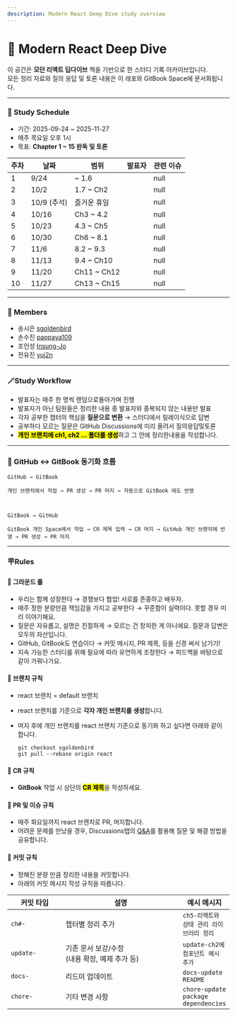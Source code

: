```yaml
---
description: Modern React Deep Dive study overview
---
```


# 📖 Modern React Deep Dive

이 공간은 **모던 리액트 딥다이브** 책을 기반으로 한 스터디 기록 아카이브입니다.\
모든 정리 자료와 질의 응답 및 토론 내용은 이 레포와 GitBook Space에 문서화됩니다.

***

### 📅 Study Schedule

* 기간: 2025-09-24 \~ 2025-11-27
* 매주 목요일 오후 1시
* 목표: **Chapter 1 \~ 15 완독 및 토론**&#x20;

<table data-full-width="false"><thead><tr><th data-type="number">주차</th><th>날짜</th><th>범위</th><th data-type="users" data-multiple>발표자</th><th data-type="number">관련 이슈</th></tr></thead><tbody><tr><td>1</td><td>9/24</td><td>~ 1.6</td><td></td><td>null</td></tr><tr><td>2</td><td>10/2</td><td>1.7 ~ Ch2</td><td></td><td>null</td></tr><tr><td>3</td><td>10/9 (추석)</td><td>즐거운 휴일 </td><td></td><td>null</td></tr><tr><td>4</td><td>10/16</td><td>Ch3 ~ 4.2</td><td></td><td>null</td></tr><tr><td>5</td><td>10/23</td><td>4.3 ~ Ch5</td><td></td><td>null</td></tr><tr><td>6</td><td>10/30</td><td>Ch6 ~ 8.1</td><td></td><td>null</td></tr><tr><td>7</td><td>11/6</td><td>8.2 ~ 9.3</td><td></td><td>null</td></tr><tr><td>8</td><td>11/13</td><td>9.4 ~ Ch10</td><td></td><td>null</td></tr><tr><td>9</td><td>11/20</td><td>Ch11 ~ Ch12</td><td></td><td>null</td></tr><tr><td>10</td><td>11/27</td><td>Ch13 ~ Ch15</td><td></td><td>null</td></tr></tbody></table>

***

### 👥 Members

* 송시은 [sgoldenbird](https://github.com/sgoldenbird)
* 손수진 [pappaya109](https://github.com/pappaya109)
* 조인성 [Insung-Jo](https://github.com/Insung-Jo)
* 전유진 [yuj2n](https://github.com/yuj2n)

***

### **🪄Study Workflow**

* 발표자는 매주 한 명씩 랜덤으로돌아가며 진행
* 발표자가 아닌 팀원들은 정리한 내용 중 발표자와 중복되지 않는 내용만 발표
* 각자 공부한 챕터의 핵심을 **질문으로 변환** → 스터디에서 릴레이식으로 답변
* 공부하다 모르는 질문은 GitHub Discussions에 미리 올려서 질의응답및토론
* <mark style="background-color:yellow;">**개인 브랜치에 ch1, ch2 ... 폴더를 생성**</mark>하고 그 안에 정리한내용을 작성합니다.

***

### 🔎 GitHub ↔ GitBook 동기화 흐름

```
GitHub → GitBook

개인 브랜치에서 작업 → PR 생성 → PR 머지 → 자동으로 GitBook 에도 반영



GitBook → GitHub

GitBook 개인 Space에서 작업 → CR 제목 입력 → CR 머지 → GitHub 개인 브랜치에 반영 → PR 생성 → PR 머지
```

***

### 🪧Rules

#### 🤝 그라운드 룰

* 우리는 함께 성장한다 → 경쟁보다 협업! 서로를 존중하고 배우자.
* 매주 정한 분량만큼 책임감을 가지고 공부한다 → 꾸준함이 실력이다. 못할 경우 미리 이야기해요.
* 질문은 자유롭고, 설명은 친절하게 → 모르는 건 창피한 게 아니에요. 질문과 답변은 모두의 자산입니다.
* GitHub, GitBook도 연습이다 → 커밋 메시지, PR 제목, 등을 신경 써서 남기기!
* 지속 가능한 스터디를 위해 필요에 따라 유연하게 조정한다 → 피드백을 바탕으로 같이 가꿔나가요.

#### 🤝 브랜치 규칙

* react 브랜치 = default 브랜치
* react 브랜치를 기준으로 **각자 개인 브랜치를 생성**합니다.
*   머지 후에 개인 브랜치를 react 브랜치 기준으로 동기화 하고 싶다면 아래와 같이 합니다.

    ```
    git checkout sgoldenbird
    git pull --rebase origin react
    ```

#### 🤝 CR 규칙

* **GitBook** 작업 시 상단의 <mark style="background-color:yellow;">**CR 제목**</mark>을 작성하세요.

#### 🤝 PR 및 이슈 규칙

* 매주 화요일까지 react 브랜치로 PR, 머지합니다.
* 어려운 문제를 만났을 경우, Discussions탭의 [Q\&A](https://github.com/front-studium/solveit/discussions/categories/q-a)를 활용해 질문 및 해결 방법을 공유합니다.

#### 🤝 커밋 규칙

* 정해진 분량 만큼 정리한 내용을 커밋합니다.
* 아래의 커밋 메시지 작성 규칙을 따릅니다.

<table><thead><tr><th width="117">커밋 타입</th><th width="291">설명</th><th>예시 메시지</th></tr></thead><tbody><tr><td><code>ch#-</code></td><td>챕터별 정리 추가</td><td><code>ch5-리액트와 상태 관리 라이브러리 정리</code></td></tr><tr><td><code>update-</code></td><td>기존 문서 보강/수정<br>(내용 확장, 예제 추가 등)</td><td><code>update-ch2에 컴포넌트 예시 추가</code></td></tr><tr><td><code>docs-</code></td><td>리드미 업데이트</td><td><code>docs-update README</code></td></tr><tr><td><code>chore-</code></td><td>기타 변경 사항</td><td><code>chore-update package dependencies</code></td></tr></tbody></table>
